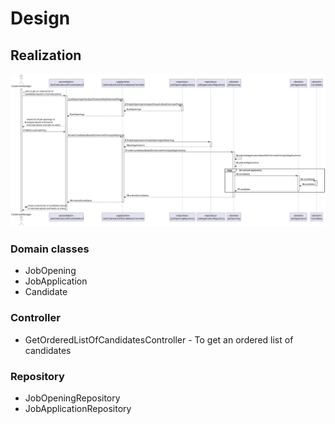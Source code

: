 # Design

## Realization

![](../SD/SD.svg)

### Domain classes

- JobOpening
- JobApplication
- Candidate

### Controller

- GetOrderedListOfCandidatesController - To get an ordered list of candidates

### Repository

- JobOpeningRepository
- JobApplicationRepository